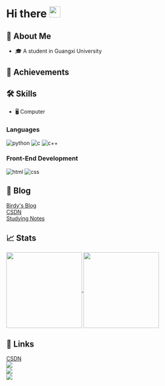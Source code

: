 # Hi there <img src="https://media.giphy.com/media/hvRJCLFzcasrR4ia7z/giphy.gif" width="29px" height="29px">

## 🚀 About Me
<ul>
  <li>🎓 A student in Guangxi University</li>
</ul>

## 🏅 Achievements

## 🛠️ Skills
<ul>
  <li>🖥️ Computer</li>
</ul>

### Languages
![python](https://img.shields.io/badge/Python-3776AB?logo=python&logoColor=white) 
![c](https://img.shields.io/badge/C-A8B9CC?logo=c&logoColor=white)
![c++](https://img.shields.io/badge/c++-00599C?logo=cplusplus&logoColor=white)

### Front-End Development
![html](https://img.shields.io/badge/HTML5-E34F26?logo=html5&logoColor=white)
![css](https://img.shields.io/badge/CSS3-1572B6?logo=css3&logoColor=white)

## 📝 Blog
<a href="https://daphneodera17.github.io/">Birdy's Blog</a>
<br>
<a href="https://blog.csdn.net/DaphneOdera17">CSDN</a> 
<br>
<a href="https://github.com/DaphneOdera17/notes">Studying Notes</a>

## 📈 Stats
<a href="https://github.com/anuraghazra/github-readme-stats">
  <img height=200 align="center" src="https://github-readme-stats.vercel.app/api?username=DaphneOdera17&show_icons=true&rank_icon=github&include_all_commits=true"/>
</a>
<a href="https://github.com/anuraghazra/convoychat">
  <img height=200 align="center" src="https://github-readme-stats.vercel.app/api/top-langs?username=DaphneOdera17&layout=compact&langs_count=8&card_width=320" />
</a>

## 🔗 Links
<a href="https://blog.csdn.net/DaphneOdera17">CSDN</a>
<br>
<a href="https://stackoverflow.com/users/22276736/birdy">
  <img src="https://img.shields.io/badge/stackoverflow-F58025?logo=stackoverflow&logoColor=white">
</a>
<br>
<a href="https://www.instagram.com/beiweishiqiduzhuanjiao/">
  <img src="https://img.shields.io/badge/instagram-E4405F?logo=instagram&logoColor=white">
</a>
<br>
<a href="https://www.facebook.com/profile.php?id=61553843763952">
  <img src="https://img.shields.io/badge/facebook-0866FF?logo=facebook&logoColor=white">
</a>

